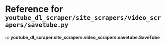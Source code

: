 # Reference for <small>`youtube_dl_scraper/site_scrapers/video_scrapers/savetube.py`</small>


#### ::: youtube_dl_scraper.site_scrapers.video_scrapers.savetube.SaveTube
<!--    options:
        show_root_heading: false-->

<br><br>
